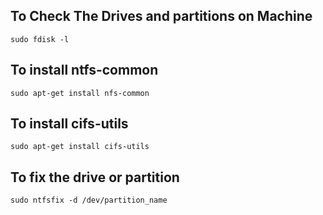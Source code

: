 To Check The Drives and partitions on Machine
---------------------------------------------

```sudo fdisk -l```

To install ntfs-common
-----------------------------------

```sudo apt-get install nfs-common```

To install cifs-utils
------------------------

```sudo apt-get install cifs-utils```

To fix the drive or partition
-----------------------------

```sudo ntfsfix -d /dev/partition_name```

